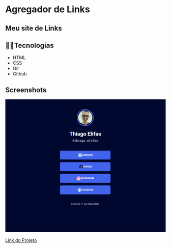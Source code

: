 <h1>Agregador de Links</h1>
<h2>Meu site de Links</h2>


## 🧑‍💻Tecnologias 

- HTML
- CSS
- Git
- Github

## Screenshots

![preview](./assets/preview.png)

[Link do Projeto](https://tthiagoelifas.github.io/thiago-elifas-links/)
